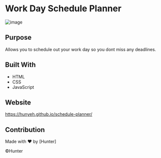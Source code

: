 # Work Day Schedule Planner
![image](https://user-images.githubusercontent.com/88465412/134838321-92882d56-93c2-4554-89e3-46d3abed3f6e.png)


## Purpose
Allows you to schedule out your work day so you dont miss any deadlines.

## Built With
* HTML
* CSS
* JavaScript

## Website
 https://hunyeh.github.io/schedule-planner/

## Contribution 
Made with ❤️ by [Hunter]

©️Hunter

